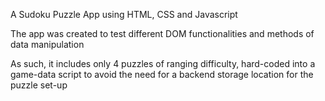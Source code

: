 A Sudoku Puzzle App using HTML, CSS and Javascript

The app was created to test different DOM functionalities and methods of data manipulation

As such, it includes only 4 puzzles of ranging difficulty, hard-coded into a game-data script to avoid the need for a backend storage location for the puzzle set-up